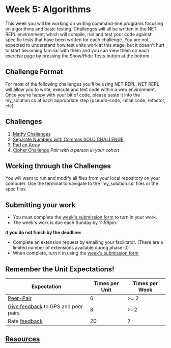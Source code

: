 # Week 5: Algorithms

This week you will be working on writing command-line programs focusing on algorithms and basic testing. Challenges will all be written in the NET REPL environment, which will compile, run and test your code against specific tests that have been written for each challenge. You are not expected to understand how test units work at this stage, but it doesn't hurt to start becoming familiar with them and you can view them on each exercise page by pressing the Show/Hide Tests button at the bottom.

## Challenge Format

For most of the following challenges you'll be using NET REPL.
NET REPL will allow you to write, execute and test code within a web environment. Once you're happy with your bit of code, please paste it into the my_solution.cs at each appropriate step (pseudo-code, initial code, refactor, etc).


## Challenges
1. [Mathy Challenges](1-mathy-intro) 
2. [Separate Numbers with Commas SOLO CHALLENGE](4-nums-commas-solo-challenge)
3. [Pad an Array](5-pad-array)
4. [Cipher Challenge](6-cipher-challenge) *Pair with a person in your cohort*

## Working through the Challenges

You will want to run and modify all files from your local repository on your computer. Use the terminal to navigate to the 'my_solution.cs' files or the spec files.

## Submitting your work
- You must complete the [week's submission form](http://goo.gl/forms/PTNmDL8Lnv) to turn in your work.
- The week's work is due each Sunday by 11:59pm.  
  
**if you do not finish by the deadline:**  
  
- Complete an extension request by emailing your facilitator. (There are a limited number of extensions available during phase-0)
- When complete, turn it in using the [week's submission form](http://goo.gl/forms/PTNmDL8Lnv)



## Remember the Unit Expectations!

Expectation | Times per Unit | Times per Week
------------|----------|---------
[Peer-Pair](https://github.com/dev-academy-phase0/phase-0-handbook/blob/master/peer-pairing_sessions.md) | 6 | >= 2
[Give feedback](https://socrates.devbootcamp.com/feedback/new) to GPS and peer pairs | 8 | >=2
Rate [feedback](https://socrates.devbootcamp.com/feedback) | 20 | 7

## [Resources](https://github.com/dev-academy-phase0/phase-0-handbook/blob/master/resources.md)
